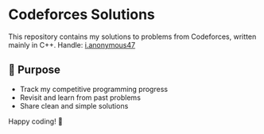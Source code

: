 # Codeforces Solutions

This repository contains my solutions to problems from Codeforces, written mainly in C++.
Handle: [i.anonymous47](https://codeforces.com/profile/i.anonymous47)

## 🚀 Purpose

- Track my competitive programming progress  
- Revisit and learn from past problems  
- Share clean and simple solutions

Happy coding! 🚀
